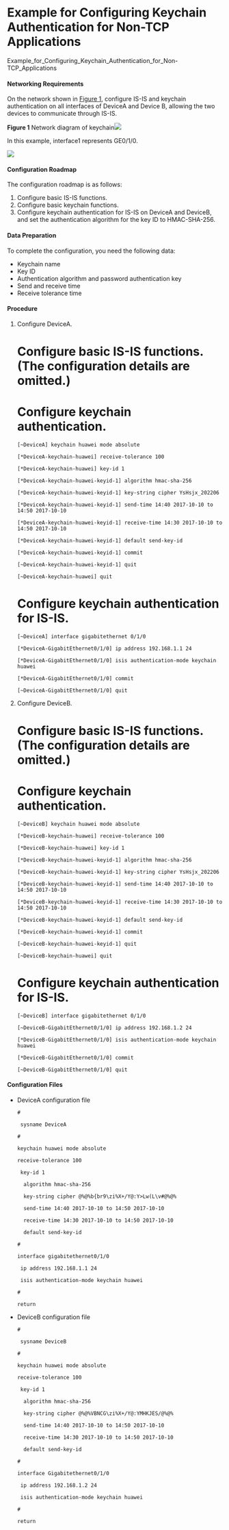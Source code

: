 Example for Configuring Keychain Authentication for Non-TCP Applications
========================================================================

Example_for_Configuring_Keychain_Authentication_for_Non-TCP_Applications

#### Networking Requirements

On the network shown in [Figure 1](#EN-US_TASK_0172372085__fig_dc_vrp_keychain_cfg_002001), configure IS-IS and keychain authentication on all interfaces of DeviceA and Device B, allowing the two devices to communicate through IS-IS.

**Figure 1** Network diagram of keychain![](../../../../public_sys-resources/note_3.0-en-us.png) 

In this example, interface1 represents GE0/1/0.


  
![](images/fig_dc_vrp_keychain_cfg_002001.png)

#### Configuration Roadmap

The configuration roadmap is as follows:

1. Configure basic IS-IS functions.
2. Configure basic keychain functions.
3. Configure keychain authentication for IS-IS on DeviceA and DeviceB, and set the authentication algorithm for the key ID to HMAC-SHA-256.

#### Data Preparation

To complete the configuration, you need the following data:

* Keychain name
* Key ID
* Authentication algorithm and password authentication key
* Send and receive time
* Receive tolerance time

#### Procedure

1. Configure DeviceA.
   
   
   
   # Configure basic IS-IS functions. (The configuration details are omitted.)
   
   # Configure keychain authentication.
   
   ```
   [~DeviceA] keychain huawei mode absolute
   ```
   ```
   [*DeviceA-keychain-huawei] receive-tolerance 100
   ```
   ```
   [*DeviceA-keychain-huawei] key-id 1
   ```
   ```
   [*DeviceA-keychain-huawei-keyid-1] algorithm hmac-sha-256
   ```
   ```
   [*DeviceA-keychain-huawei-keyid-1] key-string cipher YsHsjx_202206
   ```
   ```
   [*DeviceA-keychain-huawei-keyid-1] send-time 14:40 2017-10-10 to 14:50 2017-10-10
   ```
   ```
   [*DeviceA-keychain-huawei-keyid-1] receive-time 14:30 2017-10-10 to 14:50 2017-10-10
   ```
   ```
   [*DeviceA-keychain-huawei-keyid-1] default send-key-id
   ```
   ```
   [*DeviceA-keychain-huawei-keyid-1] commit
   ```
   ```
   [~DeviceA-keychain-huawei-keyid-1] quit
   ```
   ```
   [~DeviceA-keychain-huawei] quit
   ```
   
   # Configure keychain authentication for IS-IS.
   
   ```
   [~DeviceA] interface gigabitethernet 0/1/0
   ```
   ```
   [*DeviceA-GigabitEthernet0/1/0] ip address 192.168.1.1 24
   ```
   ```
   [*DeviceA-GigabitEthernet0/1/0] isis authentication-mode keychain huawei
   ```
   ```
   [*DeviceA-GigabitEthernet0/1/0] commit
   ```
   ```
   [~DeviceA-GigabitEthernet0/1/0] quit
   ```
2. Configure DeviceB.
   
   
   
   # Configure basic IS-IS functions. (The configuration details are omitted.)
   
   # Configure keychain authentication.
   
   ```
   [~DeviceB] keychain huawei mode absolute
   ```
   ```
   [*DeviceB-keychain-huawei] receive-tolerance 100
   ```
   ```
   [*DeviceB-keychain-huawei] key-id 1
   ```
   ```
   [*DeviceB-keychain-huawei-keyid-1] algorithm hmac-sha-256
   ```
   ```
   [*DeviceB-keychain-huawei-keyid-1] key-string cipher YsHsjx_202206
   ```
   ```
   [*DeviceB-keychain-huawei-keyid-1] send-time 14:40 2017-10-10 to 14:50 2017-10-10
   ```
   ```
   [*DeviceB-keychain-huawei-keyid-1] receive-time 14:30 2017-10-10 to 14:50 2017-10-10
   ```
   ```
   [*DeviceB-keychain-huawei-keyid-1] default send-key-id
   ```
   ```
   [*DeviceB-keychain-huawei-keyid-1] commit
   ```
   ```
   [~DeviceB-keychain-huawei-keyid-1] quit
   ```
   ```
   [~DeviceB-keychain-huawei] quit
   ```
   
   # Configure keychain authentication for IS-IS.
   
   ```
   [~DeviceB] interface gigabitethernet 0/1/0
   ```
   ```
   [~DeviceB-GigabitEthernet0/1/0] ip address 192.168.1.2 24
   ```
   ```
   [*DeviceB-GigabitEthernet0/1/0] isis authentication-mode keychain huawei
   ```
   ```
   [*DeviceB-GigabitEthernet0/1/0] commit
   ```
   ```
   [~DeviceB-GigabitEthernet0/1/0] quit
   ```

#### Configuration Files

* DeviceA configuration file
  
  ```
  #
  ```
  ```
   sysname DeviceA
  ```
  ```
  #
  ```
  ```
  keychain huawei mode absolute
  ```
  ```
  receive-tolerance 100
  ```
  ```
   key-id 1
  ```
  ```
    algorithm hmac-sha-256
  ```
  ```
    key-string cipher @%@%b{br9\zi%X+/Y@:Y>Lw(L\v#@%@%
  ```
  ```
    send-time 14:40 2017-10-10 to 14:50 2017-10-10
  ```
  ```
    receive-time 14:30 2017-10-10 to 14:50 2017-10-10
  ```
  ```
    default send-key-id
  ```
  ```
  #
  ```
  ```
  interface gigabitethernet0/1/0
  ```
  ```
   ip address 192.168.1.1 24
  ```
  ```
   isis authentication-mode keychain huawei
  ```
  ```
  #
  ```
  ```
  return
  ```
* DeviceB configuration file
  
  ```
  #
  ```
  ```
   sysname DeviceB
  ```
  ```
  #
  ```
  ```
  keychain huawei mode absolute
  ```
  ```
  receive-tolerance 100
  ```
  ```
   key-id 1
  ```
  ```
    algorithm hmac-sha-256
  ```
  ```
    key-string cipher @%@%VBNCG\zi%X+/Y@:YMHKJES/@%@%
  ```
  ```
    send-time 14:40 2017-10-10 to 14:50 2017-10-10
  ```
  ```
    receive-time 14:30 2017-10-10 to 14:50 2017-10-10
  ```
  ```
    default send-key-id
  ```
  ```
  #
  ```
  ```
  interface Gigabitethernet0/1/0
  ```
  ```
   ip address 192.168.1.2 24
  ```
  ```
   isis authentication-mode keychain huawei
  ```
  ```
  #
  ```
  ```
  return
  ```